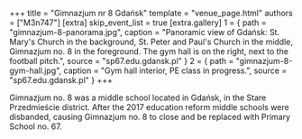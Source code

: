 +++
title = "Gimnazjum nr 8 Gdańsk"
template = "venue_page.html"
authors = ["M3n747"]
[extra]
skip_event_list = true
[extra.gallery]
1 = { path = "gimnazjum-8-panorama.jpg", caption = "Panoramic view of Gdańsk: St. Mary's Church in the background, St. Peter and Paul's Church in the middle, Gimnazjum no. 8 in the foreground. The gym hall is on the right, next to the football pitch.", source = "sp67.edu.gdansk.pl" }
2 = { path = "gimnazjum-8-gym-hall.jpg", caption = "Gym hall interior, PE class in progress.", source = "sp67.edu.gdansk.pl" }
+++

Gimnazjum no. 8 was a middle school located in Gdańsk, in the Stare Przedmieście district. After the 2017 education reform middle schools were disbanded, causing Gimnazjum no. 8 to close and be replaced with Primary School no. 67.
